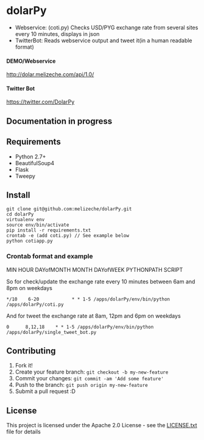 # dolarPy

* Webservice: (coti.py) Checks USD/PYG exchange rate from several sites every 10 minutes, displays in json
* TwitterBot: Reads webservice output and tweet it(in a human readable format)

#### DEMO/Webservice

http://dolar.melizeche.com/api/1.0/

#### Twitter Bot

https://twitter.com/DolarPy

## Documentation in progress

## Requirements

* Python 2.7+
* BeautifulSoup4
* Flask
* Tweepy

## Install

```
git clone git@github.com:melizeche/dolarPy.git
cd dolarPy
virtualenv env
source env/bin/activate
pip install -r requirements.txt
crontab -e (add coti.py) // See example below
python cotiapp.py
```

### Crontab format and example

MIN 	HOUR 	DAYofMONTH 	MONTH 	DAYofWEEK 	PYTHONPATH SCRIPT

So for check/update the exchange rate every 10 minutes between 6am and 8pm on weekdays

```*/10    6-20            * * 1-5 /apps/dolarPy/env/bin/python /apps/dolarPy/coti.py```

And for tweet the exchange rate at 8am, 12pm and 6pm on weekdays

```0      8,12,18    * * 1-5 /apps/dolarPy/env/bin/python /apps/dolarPy/single_tweet_bot.py```

## Contributing

1. Fork it!
2. Create your feature branch: `git checkout -b my-new-feature`
3. Commit your changes: `git commit -am 'Add some feature'`
4. Push to the branch: `git push origin my-new-feature`
5. Submit a pull request :D

## License

This project is licensed under the Apache 2.0 License - see the [LICENSE.txt](LICENSE.txt) file for details

